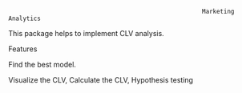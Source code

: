                                                           Marketing Analytics 
                                                               
This package helps to implement CLV analysis.

Features

Find the best model.

Visualize the CLV, Calculate the CLV, Hypothesis testing 


